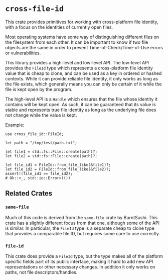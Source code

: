 # `cross-file-id`

This crate provides primitives for working with cross-platform file identity,
with a focus on the identities of currently open files.

Most operating systems have some way of distinguishing different files
on the filesystem from each other. It can be important to know if two file
objects are the same in order to prevent Time-of-Check/Time-of-Use errors
or vulnerabilities.

This library provides a high-level and low-level API. The low-level API provides
the `FileId` type which represents a cross-platform file identity value that is
cheap to clone, and can be used as a key in ordered or hashed contexts. While it
can provide reliable file identity, it only works as long as the file exists,
which generally means you can only be certain of it while the file is kept
open by the program.

The high-level API is a `Handle` which ensures that the file whose identity
it contains will be kept open. As such, it can be guaranteed that its value is
stable and represents true file identity as long as the underlying file does
not change while the value is kept.

Example:

```rust,no_run
use cross_file_id::FileId;

let path = "/tmp/test/path.txt";

let file1 = std::fs::File::create(path)?;
let file2 = std::fs::File::create(path)?;

let file_id1 = FileId::from_file_like(&file1)?;
let file_id2 = FileId::from_file_like(&file2)?;
assert!(file_id1 == file_id2);
# Ok::<_, std::io::Error>(())
```

## Related Crates

### `same-file`

Much of this code is derived from the `same-file` crate by BurntSushi. This
crate has a slightly different focus from that one, although some of the API is
similar. In particular, the `FileId` type is a separate cheap to clone type that
provides a comparable file ID, but requires some care to use correctly.

### `file-id`

This crate does provide a `FileId` type, but the type makes all of the platform
specific fields part of its public interface, making it hard to add new API
representations or other necessary changes. In addition it only works on paths,
not file descriptors/handles.
